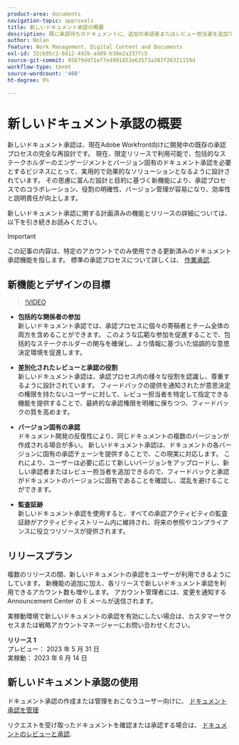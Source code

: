```yaml
---
product-area: documents
navigation-topic: approvals
title: 新しいドキュメント承認の概要
description: 既に承認待ちのドキュメントに、追加の承認者またはレビュー担当者を追加できます。
author: Nolan
feature: Work Management, Digital Content and Documents
exl-id: 32cb95c2-8d12-492b-ad89-b38e2a337fc5
source-git-commit: 95679dd71ef7e4991853e63573a387f26321159d
workflow-type: tm+mt
source-wordcount: '460'
ht-degree: 0%

---
```


# 新しいドキュメント承認の概要

新しいドキュメント承認は、現在Adobe Workfront向けに開発中の既存の承認プロセスの完全な再設計です。 現在、限定リリースで利用可能で、包括的なステークホルダーのエンゲージメントとバージョン固有のドキュメント承認を必要とするビジネスにとって、実用的で効果的なソリューションとなるように設計されています。 その思慮に富んだ設計と目的に基づく新機能により、承認プロセスでのコラボレーション、役割の明確性、バージョン管理が容易になり、効率性と説明責任が向上します。

新しいドキュメント承認に関する計画済みの機能とリリースの詳細については、以下を引き続きお読みください。

>[!IMPORTANT]
>
>この記事の内容は、特定のアカウントでのみ使用できる更新済みのドキュメント承認機能を指します。 標準の承認プロセスについて詳しくは、 [作業承認](/help/quicksilver/review-and-approve-work/manage-approvals/manage-approvals.md).

## 新機能とデザインの目標

>[!VIDEO](https://video.tv.adobe.com/v/3420544/)

* **包括的な関係者の参加**\
    新しいドキュメント承認では、承認プロセスに個々の寄稿者とチーム全体の両方を含めることができます。 このような広範な参加を促進することで、包括的なステークホルダーの関与を確保し、より情報に基づいた協調的な意思決定環境を促進します。

* **差別化されたレビューと承認の役割**\
    新しいドキュメント承認は、承認プロセス内の様々な役割を認識し、尊重するように設計されています。 フィードバックの提供を通知されたが意思決定の権限を持たないユーザーに対して、レビュー担当者を特定して指定できる機能を提供することで、最終的な承認権限を明確に保ちつつ、フィードバックの質を高めます。

* **バージョン固有の承認**\
    ドキュメント開発の反復性により、同じドキュメントの複数のバージョンが作成される場合が多い。 新しいドキュメント承認は、ドキュメントの各バージョンに固有の承認チェーンを提供することで、この現実に対応します。 これにより、ユーザーは必要に応じて新しいバージョンをアップロードし、新しい承認者またはレビュー担当者を追加できるので、フィードバックと承認がドキュメントのバージョンに固有であることを確認し、混乱を避けることができます。

* **監査証跡**\
    新しいドキュメント承認を使用すると、すべての承認アクティビティの監査証跡がアクティビティストリーム内に維持され、将来の参照やコンプライアンスに役立つリソースが提供されます。

## リリースプラン

複数のリリースの間、新しいドキュメントの承認をユーザーが利用できるようにしています。 新機能の追加に加え、各リリースで新しいドキュメント承認を利用できるアカウント数も増やします。 アカウント管理者には、変更を通知する Announcement Center の E メールが送信されます。

実稼動環境で新しいドキュメントの承認を有効にしたい場合は、カスタマーサクセスまたは戦略アカウントマネージャーにお問い合わせください。

**リリース 1**\
    プレビュー： 2023 年 5 月 31 日\
    実稼動： 2023 年 6 月 14 日

## 新しいドキュメント承認の使用

ドキュメント承認の作成または管理をおこなうユーザー向けに、 [ドキュメント承認を管理](/help/quicksilver/review-and-approve-work/document-reviews-and-approvals/manage-document-approvals/manage-document-approvals.md)

リクエストを受け取ったドキュメントを確認または承認する場合は、 [ドキュメントのレビューと承認](/help/quicksilver/review-and-approve-work/document-reviews-and-approvals/review-and-approve-documents/review-and-approve-documents.md).

